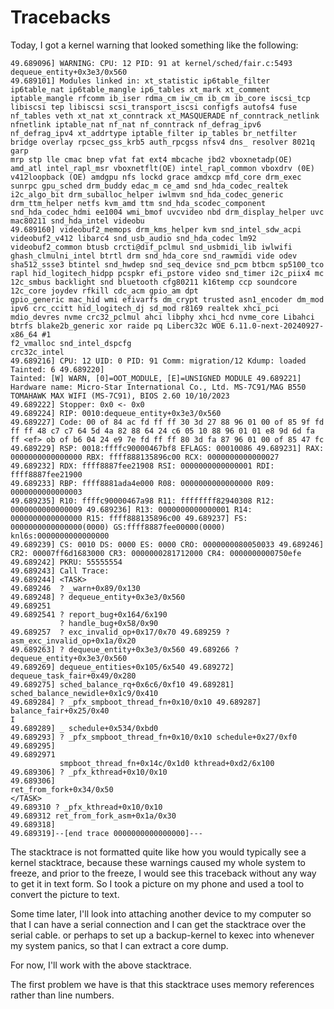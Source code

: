 
# Tracebacks

Today, I got a kernel warning that looked something like the following:

```
49.689096] WARNING: CPU: 12 PID: 91 at kernel/sched/fair.c:5493 dequeue_entity+0x3e3/0x560
49.689101] Modules linked in: xt_statistic ip6table_filter ip6table_nat ip6table_mangle ip6_tables xt_mark xt_comment iptable_mangle rfcomm ib_iser rdma_cm iw_cm ib_cm ib_core iscsi_tcp libiscsi tep libiscsi scsi_transport_iscsi configfs autofs4 fuse nf_tables veth xt_nat xt_conntrack xt_MASQUERADE nf_conntrack_netlink nfnetlink iptable_nat nf_nat nf_conntrack nf_defrag_ipv6 nf_defrag_ipv4 xt_addrtype iptable_filter ip_tables br_netfilter bridge overlay rpcsec_gss_krb5 auth_rpcgss nfsv4 dns_ resolver 8021q garp
mrp stp lle cmac bnep vfat fat ext4 mbcache jbd2 vboxnetadp(OE) amd_atl intel_rapl_msr vboxnetflt(OE) intel_rapl_common vboxdrv (0E) v412loopback (OE) amdgpu nfs lockd grace amdxcp mfd_core drm_exec sunrpc gpu_sched drm_buddy edac_m ce_amd snd_hda_codec_realtek i2c_algo_bit drm_suballoc_helper iwlmvm snd_hda_codec_generic drm_ttm_helper netfs kvm_amd ttm snd_hda_scodec_component snd_hda_codec_hdmi ee1004 wmi_bmof uvcvideo nbd drm_display_helper uvc mac80211 snd_hda_intel videobu
49.689160] videobuf2_memops drm_kms_helper kvm snd_intel_sdw_acpi videobuf2_v412 libarc4 snd_usb_audio snd_hda_codec lm92 videobuf2_common btusb crcti@dif_pclmul snd_usbmidi_lib iwlwifi ghash_clmulni_intel btrtl drm snd_hda_core snd_rawmidi vide odev sha512_ssse3 btintel snd_hwdep snd_seq_device snd_pcm btbcm sp5100_tco rapl hid_logitech_hidpp pcspkr efi_pstore video snd_timer i2c_piix4 mc 12c_smbus backlight snd bluetooth cfg80211 k16temp ccp soundcore 12c_core joydev rfkill cdc_acm gpio_am dpt
gpio_generic mac_hid wmi efivarfs dm_crypt trusted asn1_encoder dm_mod ipv6 crc_ccitt hid_logitech_dj sd_mod r8169 realtek xhci_pci mdio_devres nvme crc32_pclmul ahci libphy xhci_hcd nvme_core Libahci btrfs blake2b_generic xor raide pq Liberc32c WOE 6.11.0-next-20240927-x86_64 #1
f2_vmalloc snd_intel_dspcfg
crc32c_intel
49.689216] CPU: 12 UID: 0 PID: 91 Comm: migration/12 Kdump: loaded Tainted: 6 49.689220]
Tainted: [W] WARN, [0]=OOT_MODULE, [E]=UNSIGNED MODULE 49.689221] Hardware name: Micro-Star International Co., Ltd. MS-7C91/MAG B550 TOMAHAWK MAX WIFI (MS-7C91), BIOS 2.60 10/10/2023
49.689222] Stopper: 0x0 <- 0x0
49.689224] RIP: 0010:dequeue_entity+0x3e3/0x560
49.689227] Code: 00 of 84 ac fd ff ff 30 3d 27 88 96 01 00 of 85 9f fd ff ff 48 c7 c7 64 5d 4a 82 88 64 24 c6 05 10 88 96 01 01 e8 9d 6d fa ff <ef> ob of b6 04 24 e9 7e fd ff ff 80 3d fa 87 96 01 00 of 85 47 fc
49.689229] RSP: 0018:ffffc90000467bf8 EFLAGS: 00010086 49.689231] RAX: 0000000000000000 RBX: ffff888135896c00 RCX: 0000000000000027
49.689232] RDX: ffff8887fee21908 RSI: 0000000000000001 RDI: ffff8887fee21900
49.689233] RBP: ffff8881ada4e000 R08: 0000000000000000 R09: 0000000000000003
49.689235] R10: ffffc90000467a98 R11: ffffffff82940308 R12: 0000000000000009 49.689236] R13: 0000000000000001 R14: 0000000000000000 R15: ffff888135896c00 49.689237] FS: 0000000000000000(0000) GS:ffff8887fee00000(0000) knl6s:0000000000000000
49.689239] CS: 0010 DS: 0000 ES: 0000 CRO: 0000000080050033 49.689246] CR2: 00007ff6d1683000 CR3: 0000000281712000 CR4: 0000000000750efe
49.689242] PKRU: 55555554
49.689243] Call Trace:
49.689244] <TASK>
49.689246  ? _warn+0x89/0x130
49.689248] ? dequeue_entity+0x3e3/0x560
49.689251
49.6892541 ? report_bug+0x164/6x190
           ? handle_bug+0x58/0x90
49.689257  ? exc_invalid_op+0x17/0x70 49.689259 ? asm_exc_invalid_op+0x1a/0x20
49.689263] ? dequeue_entity+0x3e3/0x560 49.689266 ? dequeue_entity+0x3e3/0x560
49.689269] dequeue_entities+0x105/6x540 49.689272] dequeue_task_fair+0x49/0x280
49.689275] sched_balance_rq+0x6c6/0xf10 49.689281] sched_balance_newidle+0x1c9/0x410
49.689284] ? _pfx_smpboot_thread_fn+0x10/0x10 49.689287] balance_fair+0x25/0x40
I
49.689289] _ schedule+0x534/0xbd0
49.689293] ? _pfx_smpboot_thread_fn+0x10/0x10 schedule+0x27/0xf0
49.689295]
49.6892971
           smpboot_thread_fn+0x14c/0x1d0 kthread+0xd2/6x100
49.689306] ? _pfx_kthread+0x10/0x10
49.689306]
ret_from_fork+0x34/0x50
</TASK>
49.689310 ? _pfx_kthread+0x10/0x10 
49.689312 ret_from_fork_asm+0x1a/0x30
49.689318]
49.689319]--[end trace 0000000000000000]---
```

The stacktrace is not formatted quite like how you would typically see a kernel stacktrace, because these warnings caused my whole system to freeze, and prior to the freeze, I would see this traceback without any way to get it in text form. So I took a picture on my phone and used a tool to convert the picture to text.

Some time later, I'll look into attaching another device to my computer so that I can have a serial connection and I can get the stacktrace over the serial cable.  or perhaps to set up a backup-kernel to kexec into whenever my system panics, so that I can extract a core dump.

For now, I'll work with the above stacktrace.

The first problem we have is that this stacktrace uses memory references rather than line numbers.
